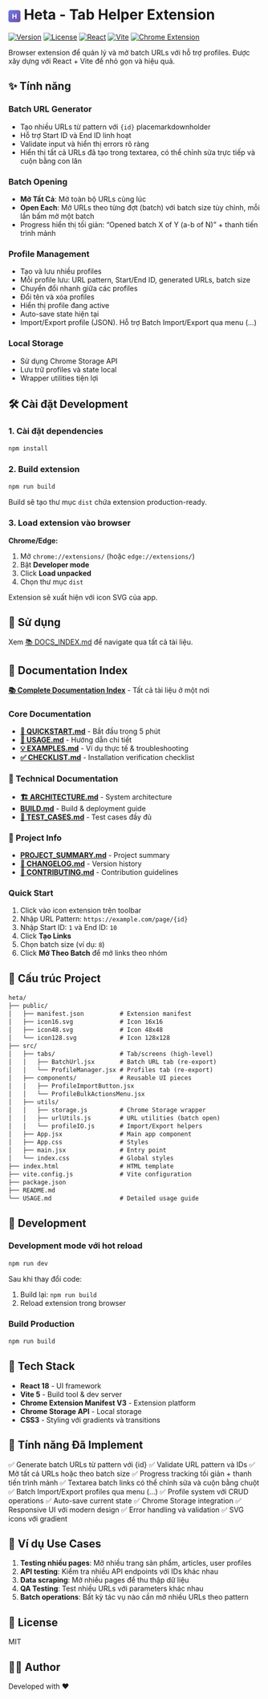 # <img src="public/icon48.svg" alt="Heta" width="24" height="24" style="vertical-align: middle;"> Heta - Tab Helper Extension

[![Version](https://img.shields.io/badge/version-1.0.0-blue.svg)](./CHANGELOG.md)
[![License](https://img.shields.io/badge/license-MIT-green.svg)](./LICENSE)
[![React](https://img.shields.io/badge/React-18.2.0-61dafb.svg)](https://reactjs.org/)
[![Vite](https://img.shields.io/badge/Vite-5.0.8-646cff.svg)](https://vitejs.dev/)
[![Chrome Extension](https://img.shields.io/badge/Chrome%20Extension-Manifest%20V3-4285f4.svg)](https://developer.chrome.com/docs/extensions/mv3/)

Browser extension để quản lý và mở batch URLs với hỗ trợ profiles. Được xây dựng với React + Vite để nhỏ gọn và hiệu quả.

## ✨ Tính năng

### Batch URL Generator

- Tạo nhiều URLs từ pattern với `{id}` placemarkdownholder
- Hỗ trợ Start ID và End ID linh hoạt
- Validate input và hiển thị errors rõ ràng
- Hiển thị tất cả URLs đã tạo trong textarea, có thể chỉnh sửa trực tiếp và cuộn bằng con lăn

### Batch Opening

- **Mở Tất Cả**: Mở toàn bộ URLs cùng lúc
- **Open Each**: Mở URLs theo từng đợt (batch) với batch size tùy chỉnh, mỗi lần bấm mở một batch
- Progress hiển thị tối giản: “Opened batch X of Y (a-b of N)” + thanh tiến trình mảnh

### Profile Management

- Tạo và lưu nhiều profiles
- Mỗi profile lưu: URL pattern, Start/End ID, generated URLs, batch size
- Chuyển đổi nhanh giữa các profiles
- Đổi tên và xóa profiles
- Hiển thị profile đang active
- Auto-save state hiện tại
- Import/Export profile (JSON). Hỗ trợ Batch Import/Export qua menu (...)

### Local Storage

- Sử dụng Chrome Storage API
- Lưu trữ profiles và state local
- Wrapper utilities tiện lợi

## 🛠️ Cài đặt Development

### 1. Cài đặt dependencies

```bash
npm install
```

### 2. Build extension

```bash
npm run build
```

Build sẽ tạo thư mục `dist` chứa extension production-ready.

### 3. Load extension vào browser

**Chrome/Edge:**

1. Mở `chrome://extensions/` (hoặc `edge://extensions/`)
2. Bật **Developer mode**
3. Click **Load unpacked**
4. Chọn thư mục `dist`

Extension sẽ xuất hiện với icon SVG của app.

## 🎯 Sử dụng

Xem [📚 DOCS_INDEX.md](./DOCS_INDEX.md) để navigate qua tất cả tài liệu.

## 📖 Documentation Index

**[📚 Complete Documentation Index](./DOCS_INDEX.md)** - Tất cả tài liệu ở một nơi

### Core Documentation

- **[🚀 QUICKSTART.md](./QUICKSTART.md)** - Bắt đầu trong 5 phút
- **[📘 USAGE.md](./USAGE.md)** - Hướng dẫn chi tiết
- **[💡 EXAMPLES.md](./EXAMPLES.md)** - Ví dụ thực tế & troubleshooting
- **[✅ CHECKLIST.md](./CHECKLIST.md)** - Installation verification checklist

### 🔧 Technical Documentation

- **[🏗️ ARCHITECTURE.md](./ARCHITECTURE.md)** - System architecture
- **[BUILD.md](./BUILD.md)** - Build & deployment guide
- **[🧪 TEST_CASES.md](./TEST_CASES.md)** - Test cases đầy đủ

### 📝 Project Info

- **[PROJECT_SUMMARY.md](./PROJECT_SUMMARY.md)** - Project summary
- **[📝 CHANGELOG.md](./CHANGELOG.md)** - Version history
- **[🤝 CONTRIBUTING.md](./CONTRIBUTING.md)** - Contribution guidelines

### Quick Start

1. Click vào icon extension trên toolbar
2. Nhập URL Pattern: `https://example.com/page/{id}`
3. Nhập Start ID: `1` và End ID: `10`
4. Click **Tạo Links**
5. Chọn batch size (ví dụ: `8`)
6. Click **Mở Theo Batch** để mở links theo nhóm

## 📂 Cấu trúc Project

```
heta/
├── public/
│   ├── manifest.json          # Extension manifest
│   ├── icon16.svg             # Icon 16x16
│   ├── icon48.svg             # Icon 48x48
│   └── icon128.svg            # Icon 128x128
├── src/
│   ├── tabs/                  # Tab/screens (high-level)
│   │   ├── BatchUrl.jsx       # Batch URL tab (re-export)
│   │   └── ProfileManager.jsx # Profiles tab (re-export)
│   ├── components/            # Reusable UI pieces
│   │   ├── ProfileImportButton.jsx
│   │   └── ProfileBulkActionsMenu.jsx
│   ├── utils/
│   │   ├── storage.js         # Chrome Storage wrapper
│   │   ├── urlUtils.js        # URL utilities (batch open)
│   │   └── profileIO.js       # Import/Export helpers
│   ├── App.jsx                # Main app component
│   ├── App.css                # Styles
│   ├── main.jsx               # Entry point
│   └── index.css              # Global styles
├── index.html                 # HTML template
├── vite.config.js             # Vite configuration
├── package.json
├── README.md
└── USAGE.md                   # Detailed usage guide
```

## 🔧 Development

### Development mode với hot reload

```bash
npm run dev
```

Sau khi thay đổi code:

1. Build lại: `npm run build`
2. Reload extension trong browser

### Build Production

```bash
npm run build
```

## 🎨 Tech Stack

- **React 18** - UI framework
- **Vite 5** - Build tool & dev server
- **Chrome Extension Manifest V3** - Extension platform
- **Chrome Storage API** - Local storage
- **CSS3** - Styling với gradients và transitions

## 📝 Tính năng Đã Implement

✅ Generate batch URLs từ pattern với {id}
✅ Validate URL pattern và IDs
✅ Mở tất cả URLs hoặc theo batch size
✅ Progress tracking tối giản + thanh tiến trình mảnh
✅ Textarea batch links có thể chỉnh sửa và cuộn bằng chuột
✅ Batch Import/Export profiles qua menu (...)
✅ Profile system với CRUD operations
✅ Auto-save current state
✅ Chrome Storage integration
✅ Responsive UI với modern design
✅ Error handling và validation
✅ SVG icons với gradient

## 🚀 Ví dụ Use Cases

1. **Testing nhiều pages**: Mở nhiều trang sản phẩm, articles, user profiles
2. **API testing**: Kiểm tra nhiều API endpoints với IDs khác nhau
3. **Data scraping**: Mở nhiều pages để thu thập dữ liệu
4. **QA Testing**: Test nhiều URLs với parameters khác nhau
5. **Batch operations**: Bất kỳ tác vụ nào cần mở nhiều URLs theo pattern

## 📄 License

MIT

## 👨‍💻 Author

Developed with ❤️
